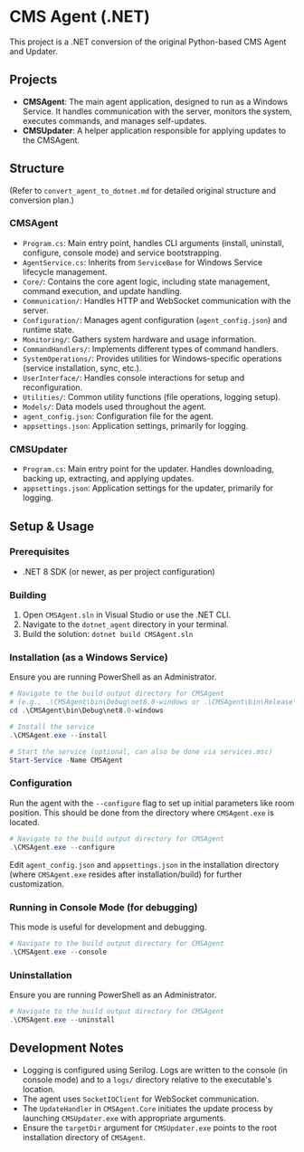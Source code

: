 # CMS Agent (.NET)

This project is a .NET conversion of the original Python-based CMS Agent and Updater.

## Projects

- **CMSAgent**: The main agent application, designed to run as a Windows Service. It handles communication with the server, monitors the system, executes commands, and manages self-updates.
- **CMSUpdater**: A helper application responsible for applying updates to the CMSAgent.

## Structure

(Refer to `convert_agent_to_dotnet.md` for detailed original structure and conversion plan.)

### CMSAgent

- `Program.cs`: Main entry point, handles CLI arguments (install, uninstall, configure, console mode) and service bootstrapping.
- `AgentService.cs`: Inherits from `ServiceBase` for Windows Service lifecycle management.
- `Core/`: Contains the core agent logic, including state management, command execution, and update handling.
- `Communication/`: Handles HTTP and WebSocket communication with the server.
- `Configuration/`: Manages agent configuration (`agent_config.json`) and runtime state.
- `Monitoring/`: Gathers system hardware and usage information.
- `CommandHandlers/`: Implements different types of command handlers.
- `SystemOperations/`: Provides utilities for Windows-specific operations (service installation, sync, etc.).
- `UserInterface/`: Handles console interactions for setup and reconfiguration.
- `Utilities/`: Common utility functions (file operations, logging setup).
- `Models/`: Data models used throughout the agent.
- `agent_config.json`: Configuration file for the agent.
- `appsettings.json`: Application settings, primarily for logging.

### CMSUpdater

- `Program.cs`: Main entry point for the updater. Handles downloading, backing up, extracting, and applying updates.
- `appsettings.json`: Application settings for the updater, primarily for logging.

## Setup & Usage

### Prerequisites

- .NET 8 SDK (or newer, as per project configuration)

### Building

1. Open `CMSAgent.sln` in Visual Studio or use the .NET CLI.
2. Navigate to the `dotnet_agent` directory in your terminal.
3. Build the solution: `dotnet build CMSAgent.sln`

### Installation (as a Windows Service)

Ensure you are running PowerShell as an Administrator.

```powershell
# Navigate to the build output directory for CMSAgent 
# (e.g., .\CMSAgent\bin\Debug\net8.0-windows or .\CMSAgent\bin\Release\net8.0-windows)
cd .\CMSAgent\bin\Debug\net8.0-windows

# Install the service
.\CMSAgent.exe --install

# Start the service (optional, can also be done via services.msc)
Start-Service -Name CMSAgent
```

### Configuration

Run the agent with the `--configure` flag to set up initial parameters like room position. This should be done from the directory where `CMSAgent.exe` is located.

```powershell
# Navigate to the build output directory for CMSAgent
.\CMSAgent.exe --configure
```

Edit `agent_config.json` and `appsettings.json` in the installation directory (where `CMSAgent.exe` resides after installation/build) for further customization.

### Running in Console Mode (for debugging)

This mode is useful for development and debugging.

```powershell
# Navigate to the build output directory for CMSAgent
.\CMSAgent.exe --console
```

### Uninstallation

Ensure you are running PowerShell as an Administrator.

```powershell
# Navigate to the build output directory for CMSAgent
.\CMSAgent.exe --uninstall
```

## Development Notes

- Logging is configured using Serilog. Logs are written to the console (in console mode) and to a `logs/` directory relative to the executable's location.
- The agent uses `SocketIOClient` for WebSocket communication.
- The `UpdateHandler` in `CMSAgent.Core` initiates the update process by launching `CMSUpdater.exe` with appropriate arguments.
- Ensure the `targetDir` argument for `CMSUpdater.exe` points to the root installation directory of `CMSAgent`.
